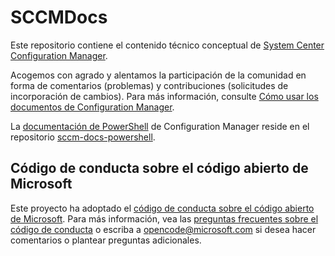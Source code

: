 # <a name="sccmdocs"></a>SCCMDocs

Este repositorio contiene el contenido técnico conceptual de [System Center Configuration Manager](https://docs.microsoft.com/sccm).

Acogemos con agrado y alentamos la participación de la comunidad en forma de comentarios (problemas) y contribuciones (solicitudes de incorporación de cambios). Para más información, consulte [Cómo usar los documentos de Configuration Manager](https://docs.microsoft.com/sccm/core/understand/use-docs). 

La [documentación de PowerShell](https://docs.microsoft.com/powershell/sccm/overview?view=sccm-ps) de Configuration Manager reside en el repositorio [sccm-docs-powershell](https://github.com/MicrosoftDocs/sccm-docs-powershell).

## <a name="microsoft-open-source-code-of-conduct"></a>Código de conducta sobre el código abierto de Microsoft

Este proyecto ha adoptado el [código de conducta sobre el código abierto de Microsoft](https://opensource.microsoft.com/codeofconduct/).
Para más información, vea las [preguntas frecuentes sobre el código de conducta](https://opensource.microsoft.com/codeofconduct/faq/) o escriba a [opencode@microsoft.com](mailto:opencode@microsoft.com) si desea hacer comentarios o plantear preguntas adicionales. 

